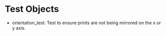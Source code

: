 Test Objects
============

- orientation_test: Test to ensure prints are not being mirrored on the x or y axis.
